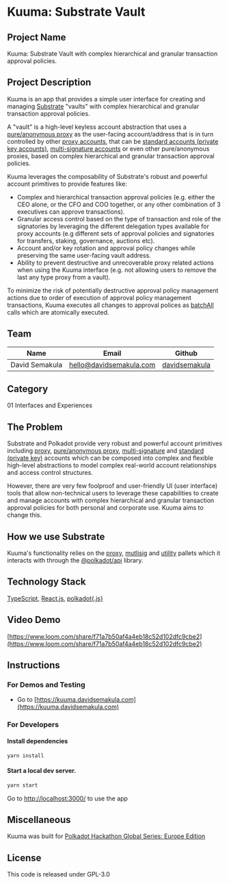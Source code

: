 # Kuuma: Substrate Vault

## Project Name

Kuuma: Substrate Vault with complex hierarchical and granular transaction approval policies.


## Project Description

Kuuma is an app that provides a simple user interface for creating and managing [Substrate](https://substrate.io/) "vaults" with complex hierarchical and granular transaction approval policies.

A "vault" is a high-level keyless account abstraction that uses a [pure/anonymous proxy](https://wiki.polkadot.network/docs/learn-proxies#anonymous-proxy-pure-proxy) as the user-facing account/address 
that is in turn controlled by other [proxy accounts](https://wiki.polkadot.network/docs/learn-proxies), that can be [standard accounts (private key accounts)](https://wiki.polkadot.network/docs/learn-accounts), [multi-signature accounts](https://wiki.polkadot.network/docs/learn-account-multisig) 
or even other pure/anonymous proxies, based on complex hierarchical and granular transaction approval policies.

Kuuma leverages the composability of Substrate's robust and powerful account primitives to provide features like:

- Complex and hierarchical transaction approval policies (e.g. either the CEO alone, or the CFO and COO together, or any other combination of 3 executives can approve transactions).
- Granular access control based on the type of transaction and role of the signatories by leveraging the different delegation types available for proxy accounts (e.g different sets of approval policies and signatories for transfers, staking, governance, auctions etc).
- Account and/or key rotation and approval policy changes while preserving the same user-facing vault address.
- Ability to prevent destructive and unrecoverable proxy related actions when using the Kuuma interface (e.g. not allowing users to remove the last any type proxy from a vault).


To minimize the risk of potentially destructive approval policy management actions due to order of execution of approval policy management transactions, Kuuma executes all changes to approval polices as [batchAll](https://polkadot.js.org/docs/substrate/extrinsics#batchallcalls-veccall) calls which are atomically executed.

## Team

| Name           | Email                   | Github                                            |
|----------------|-------------------------|---------------------------------------------------|
| David Semakula | hello@davidsemakula.com | [davidsemakula](https://github.com/davidsemakula) |


## Category

01 Interfaces and Experiences


## The Problem

Substrate and Polkadot provide very robust and powerful account primitives including [proxy](https://wiki.polkadot.network/docs/learn-proxies), [pure/anonymous proxy](https://wiki.polkadot.network/docs/learn-proxies#anonymous-proxy-pure-proxy), [multi-signature](https://wiki.polkadot.network/docs/learn-account-multisig) and [standard (private key)](https://wiki.polkadot.network/docs/learn-accounts) accounts
which can be composed into complex and flexible high-level abstractions to model complex real-world account relationships and access control structures.

However, there are very few foolproof and user-friendly UI (user interface) tools that allow non-technical users to leverage these capabilities to create and manage accounts with complex hierarchical and granular transaction approval policies for both personal and corporate use.
Kuuma aims to change this.


## How we use Substrate

Kuuma's functionality relies on the [proxy](https://github.com/paritytech/substrate/tree/master/frame/proxy), [mutlisig](https://github.com/paritytech/substrate/tree/master/frame/multisig) and [utility](https://github.com/paritytech/substrate/tree/master/frame/utility) pallets which it interacts with through the [@polkadot/api](https://www.npmjs.com/package/@polkadot/api) library.


## Technology Stack
[TypeScript](https://www.typescriptlang.org/), [React.js](https://reactjs.org/), [polkadot{.js}](https://polkadot.js.org/)


## Video Demo
[https://www.loom.com/share/f71a7b50af4a4eb18c52d102dfc9cbe2](https://www.loom.com/share/f71a7b50af4a4eb18c52d102dfc9cbe2)


## Instructions

### For Demos and Testing

- Go to [https://kuuma.davidsemakula.com](https://kuuma.davidsemakula.com)


### For Developers

#### Install dependencies

```shell
yarn install
```

#### Start a local dev server.

```sh
yarn start
```

Go to [http://localhost:3000/](http://localhost:3000/) to use the app


## Miscellaneous

Kuuma was built for [Polkadot Hackathon Global Series: Europe Edition](https://www.polkadotglobalseries.com/)


## License
This code is released under GPL-3.0